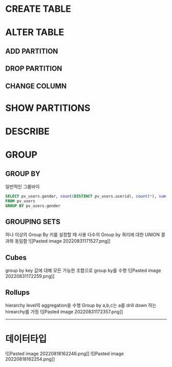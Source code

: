 # CREATE TABLE
# ALTER TABLE
## ADD PARTITION
## DROP PARTITION
## CHANGE COLUMN
# SHOW PARTITIONS
# DESCRIBE
# GROUP
## GROUP BY
일반적인 그룹바이
```sql
SELECT pv_users.gender, count(DISTINCT pv_users.userid), count(*), sum(DISTINCT pv_users.userid)
FROM pv_users
GROUP BY pv_users.gender
```
## GROUPING SETS
하나 이상의 Group By 키를 설정할 때 사용
다수의 Group by 쿼리에 대한 UNION 결과와 동일함
![[Pasted image 20220831171527.png]]

## Cubes
group by key 값에 대해 모든 가능한 조합으로 group by를 수행
![[Pasted image 20220831172259.png]]

## Rollups
hierarchy level의 aggregation을 수행
Group by a,b,c는 a를 drill down 하는 hirearchy를 가정
![[Pasted image 20220831172357.png]]

----------------------------------------------------------------------
# 데이터타입
![[Pasted image 20220818162246.png]]
![[Pasted image 20220818162254.png]]
